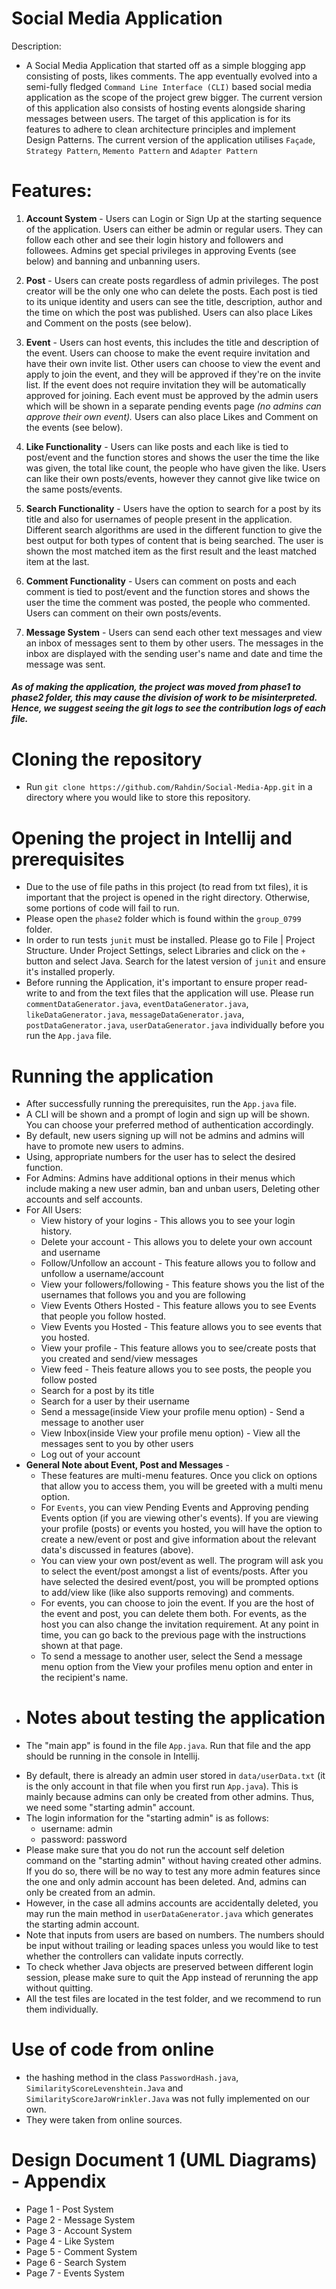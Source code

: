 # Social Media Application
Description:
- A Social Media Application that started off as a simple blogging app consisting of posts, likes comments. The app eventually evolved into a semi-fully fledged `Command Line Interface (CLI)` based social media application as the scope of the project grew bigger. The current version
of this application also consists of hosting events alongside sharing messages between users. The target of this application is for its features to adhere to clean architecture principles and implement Design Patterns. The current version of the application utilises `Façade`, `Strategy Pattern`, `Memento Pattern` and `Adapter Pattern`

# Features: 
1. **Account System** - Users can Login or Sign Up at the starting sequence of the application. Users can either be admin or regular users. They can follow each other and see their login history and followers and followees.
 Admins get special privileges in approving Events (see below) and banning and unbanning users.

2. **Post** - Users can create posts regardless of admin privileges. The post creator will be the only one who can delete the posts. Each post is tied to its unique identity and users can see the title, description, author and the time on which the post was published. Users can also place Likes and Comment on the posts (see below).
3. **Event** - Users can host events, this includes the title and description of the event. Users can choose to make the event require invitation and have their own invite list. Other users can choose to view the event and apply to join the event, and they will be approved if they're on the invite list. If the event does not require invitation they will be automatically approved for joining. Each event must be approved by the admin users which will be shown in a separate pending events page _(no admins can approve their own event)._ Users can also place Likes and Comment on the events (see below).
4. **Like Functionality** - Users can like posts and each like is tied to post/event and the function stores and shows the user the time the like was given, the total like count, the people who have given the like. Users can like their own posts/events, however they cannot give like twice on the same posts/events.
5. **Search Functionality** - Users have the option to search for a post by its title and also for usernames of people present in the application. Different search algorithms are used in the different function to give the best output for both types of content that is being searched. The user is shown the most matched item as the first result and the least matched item at the last.
6. **Comment Functionality** - Users can comment on posts and each comment is tied to post/event and the function stores and shows the user the time the comment was posted, the people who commented. Users can comment on their own posts/events.
7. **Message System** - Users can send each other text messages and view an inbox of messages sent to them by other users. The messages in the inbox are displayed with the sending user's name and date and time the message was sent.

###### **_**As of making the application, the project was moved from phase1 to phase2 folder, this may cause the division of work to be misinterpreted. Hence, we suggest seeing the git logs to see the contribution logs of each file.**_**
# Cloning the repository
- Run `git clone https://github.com/Rahdin/Social-Media-App.git` in a directory where you would like to store this repository.

# Opening the project in Intellij and prerequisites
- Due to the use of file paths in this project (to read from txt files), it is important that the project is opened in the right directory. Otherwise, some portions of code will fail to run.
- Please open the `phase2` folder which is found within the `group_0799` folder.
- In order to run tests `junit` must be installed. Please go to File | Project Structure. Under Project Settings, select Libraries and click on the `+` button and select Java. Search for the latest version of `junit` and ensure it's installed properly.
- Before running the Application, it's important to ensure proper read-write to and from the text files that the application will use. Please run `commentDataGenerator.java`, `eventDataGenerator.java`, `likeDataGenerator.java`, `messageDataGenerator.java`, `postDataGenerator.java`, `userDataGenerator.java` 
individually before you run the `App.java` file.

# Running the application
- After successfully running the prerequisites, run the `App.java` file.
- A CLI will be shown and a prompt of login and sign up will be shown. You can choose your preferred method of authentication accordingly.
- By default, new users signing up will not be admins and admins will have to promote new users to admins.
- Using, appropriate numbers for the user has to select the desired function.
- For Admins: Admins have additional options in their menus which include making a new user admin, ban and unban users, Deleting other accounts and self accounts.
- For All Users: 
  * View history of your logins - This allows you to see your login history.
  * Delete your account - This allows you to delete your own account and username
  * Follow/Unfollow an account - This feature allows you to follow and unfollow a username/account
  * View your followers/following -  This feature shows you the list of the usernames that follows you and you are following
  * View Events Others Hosted - This feature allows you to see Events that people you follow hosted.
  * View Events you Hosted - This feature allows you to see events that you hosted.
  * View your profile -  This feature allows you to see/create posts that you created and send/view messages
  * View feed - Theis feature allows you to see posts, the people you follow posted
  * Search for a post by its title 
  * Search for a user by their username
  * Send a message(inside View your profile menu option) - Send a message to another user
  * View Inbox(inside View your profile menu option) - View all the messages sent to you by other users
  * Log out of your account
- **General Note about Event, Post and Messages** - 
  * These features are multi-menu features. Once you click on options that allow you to access them, you will be greeted with a multi menu option.
  * For `Events`, you can view Pending Events and Approving pending Events option (if you are viewing other's events). If you are viewing your profile (posts) or events you hosted, you will have the option to create a new/event or post and give information about the relevant data's discussed in features (above).
  * You can view your own post/event as well. The program will ask you to select the event/post amongst a list of events/posts. After you have selected the desired event/post, you will be prompted options to add/view like (like also supports removing) and comments.
  * For events, you can choose to join the event. If you are the host of the event and post, you can delete them both. For events, as the host you can also change the invitation requirement. At any point in time, you can go back to the previous page with the instructions shown at that page.
  * To send a message to another user, select the Send a message menu option from the View your profiles menu option and enter in the recipient's name.
 
* # Notes about testing the application
* The "main app" is found in the file `App.java`. Run that file and the app should be running in the console in Intellij.
- By default, there is already an admin user stored in `data/userData.txt` (it is the only account in that file when you first run `App.java`). This is mainly because admins can only be created from other admins. Thus, we need some "starting admin" account.
- The login information for the "starting admin" is as follows:
    - username: admin
    - password: password
- Please make sure that you do not run the account self deletion command on the "starting admin" without having created other admins. If you do so, there will be no way to test any more admin features since the one and only admin account has been deleted. And, admins can only be created from an admin. 
- However, in the case all admins accounts are accidentally deleted, you may run the main method in `userDataGenerator.java` which generates the starting admin account.
- Note that inputs from users are based on numbers. The numbers should be input without trailing or leading spaces unless you would like to test whether the controllers can validate inputs correctly. 
- To check whether Java objects are preserved between different login session, please make sure to quit the App instead of rerunning the app without quitting.
- All the test files are located in the test folder, and we recommend to run them individually. 

# Use of code from online 
- the hashing method in the class `PasswordHash.java`, `SimilarityScoreLevenshtein.Java` and `SimilarityScoreJaroWrinkler.Java` was not fully implemented on our own.
- They were taken from online sources.

# Design Document 1 (UML Diagrams) - Appendix

- Page 1 - Post System
- Page 2 - Message System
- Page 3 - Account System
- Page 4 - Like System
- Page 5 - Comment System
- Page 6 - Search System
- Page 7 - Events System
